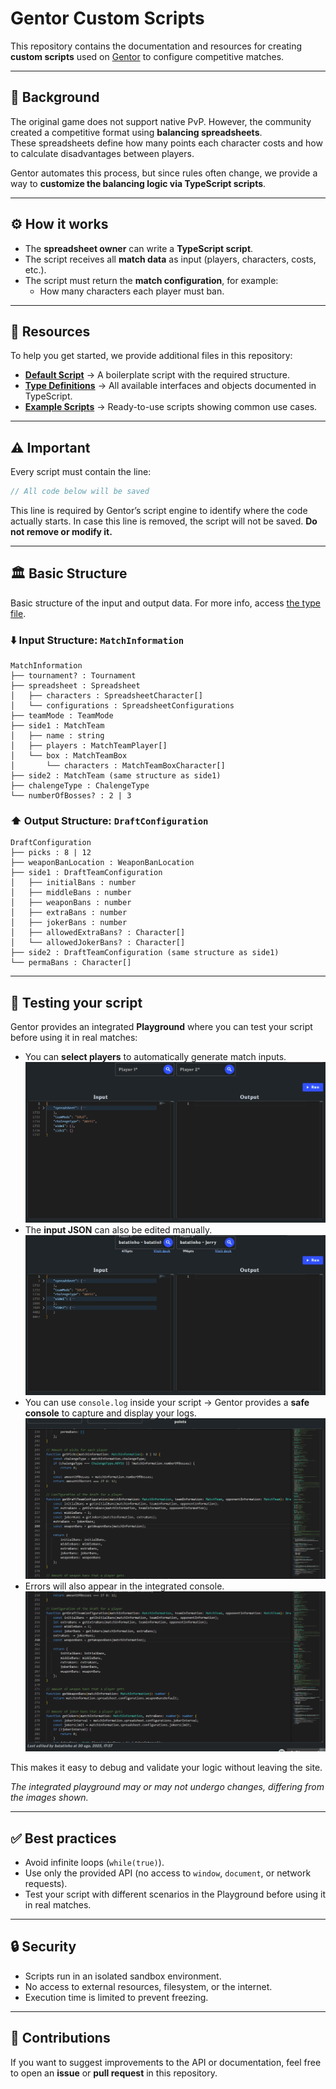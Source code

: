 # Gentor Custom Scripts

This repository contains the documentation and resources for creating **custom scripts** used on [Gentor](https://gentor.com) to configure competitive matches.

---

## 📖 Background

The original game does not support native PvP. However, the community created a competitive format using **balancing spreadsheets**.  
These spreadsheets define how many points each character costs and how to calculate disadvantages between players.

Gentor automates this process, but since rules often change, we provide a way to **customize the balancing logic via TypeScript scripts**.

---

## ⚙️ How it works

- The **spreadsheet owner** can write a **TypeScript script**.  
- The script receives all **match data** as input (players, characters, costs, etc.).  
- The script must return the **match configuration**, for example:
  - How many characters each player must ban.

---

## 📂 Resources

To help you get started, we provide additional files in this repository:

- **[Default Script](examples/default-script.ts)** → A boilerplate script with the required structure.  
- **[Type Definitions](types/match-information.d.ts)** → All available interfaces and objects documented in TypeScript.  
- **[Example Scripts](examples/)** → Ready-to-use scripts showing common use cases.  

---

## ⚠️ Important

Every script must contain the line:

```ts
// All code below will be saved
```

This line is required by Gentor’s script engine to identify where the code actually starts. In case this line is removed, the script will not be saved.
**Do not remove or modify it.**

---

## 🏛️ Basic Structure
Basic structure of the input and output data. For more info, access [the type file](types/match-information.d.ts).

### ⬇️ Input Structure: `MatchInformation`

    MatchInformation
    ├── tournament? : Tournament
    ├── spreadsheet : Spreadsheet
    │   ├── characters : SpreadsheetCharacter[]
    │   └── configurations : SpreadsheetConfigurations
    ├── teamMode : TeamMode
    ├── side1 : MatchTeam
    │   ├── name : string
    │   ├── players : MatchTeamPlayer[]
    │   └── box : MatchTeamBox
    │       └── characters : MatchTeamBoxCharacter[]
    ├── side2 : MatchTeam (same structure as side1)
    ├── chalengeType : ChalengeType
    └── numberOfBosses? : 2 | 3

### ⬆️ Output Structure: `DraftConfiguration`

    DraftConfiguration
    ├── picks : 8 | 12
    ├── weaponBanLocation : WeaponBanLocation
    ├── side1 : DraftTeamConfiguration
    │   ├── initialBans : number
    │   ├── middleBans : number
    │   ├── weaponBans : number
    │   ├── extraBans : number
    │   ├── jokerBans : number
    │   ├── allowedExtraBans? : Character[]
    │   └── allowedJokerBans? : Character[]
    ├── side2 : DraftTeamConfiguration (same structure as side1)
    └── permaBans : Character[]


---

## 🧪 Testing your script

Gentor provides an integrated **Playground** where you can test your script before using it in real matches:

- You can **select players** to automatically generate match inputs.
![Select Players Example](./assets/select_players_example.gif "Select Players Example")
- The **input JSON** can also be edited manually.  
![Edit Input Example](./assets/edit_input_example.gif "Edit Input Example")
- You can use `console.log` inside your script → Gentor provides a **safe console** to capture and display your logs.
![Safe Console Example](./assets/safe_console_example.gif "Safe Console Example")
- Errors will also appear in the integrated console.
![Script Error Example](./assets/script_error_example.gif "Script Error Example")

This makes it easy to debug and validate your logic without leaving the site.

_The integrated playground may or may not undergo changes, differing from the images shown._

---

## ✅ Best practices

- Avoid infinite loops (`while(true)`).  
- Use only the provided API (no access to `window`, `document`, or network requests).  
- Test your script with different scenarios in the Playground before using it in real matches.  

---

## 🔒 Security

- Scripts run in an isolated sandbox environment.  
- No access to external resources, filesystem, or the internet.  
- Execution time is limited to prevent freezing.  

---

## 📌 Contributions

If you want to suggest improvements to the API or documentation, feel free to open an **issue** or **pull request** in this repository.
